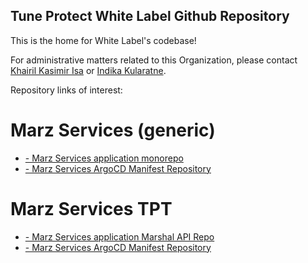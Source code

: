 ## Tune Protect White Label Github Repository

This is the home for White Label's codebase!

For administrative matters related to this Organization, please contact [Khairil Kasimir Isa](mailto:khairil.khalib@tuneprotect.com?subject=Github%20White%20Label%20Repository%20query) or [Indika Kularatne](mailto:balapitiye.hewage@tuneprotect.com?subject=Github%20White%20Label%20Repository%20query).

Repository links of interest:

# Marz Services (generic)
* [- Marz Services application monorepo](https://github.com/Tune-Protect-Group-White-Label-Devs/marz-services)
* [- Marz Services ArgoCD Manifest Repository](https://github.com/Tune-Protect-Group-White-Label-Devs/marz-infra-main-collection)

# Marz Services TPT
* [- Marz Services application Marshal API Repo](https://github.com/Tune-Protect-Group-White-Label-Devs/Marz-TPT-MarshalAPI)
* [- Marz Services ArgoCD Manifest Repository](https://github.com/Tune-Protect-Group-White-Label-Devs/marz-infra-main-collection)
